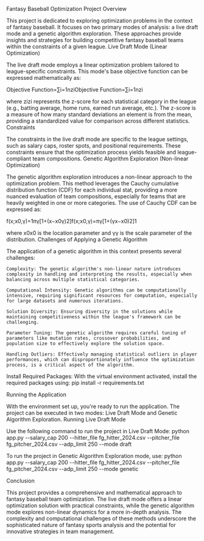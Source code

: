 Fantasy Baseball Optimization Project
Overview

This project is dedicated to exploring optimization problems in the context of fantasy baseball. It focuses on two primary modes of analysis: a live draft mode and a genetic algorithm exploration. These approaches provide insights and strategies for building competitive fantasy baseball teams within the constraints of a given league.
Live Draft Mode (Linear Optimization)

The live draft mode employs a linear optimization problem tailored to league-specific constraints. This mode's base objective function can be expressed mathematically as:

Objective Function=∑i=1nziObjective Function=∑i=1n​zi​

where zizi​ represents the z-score for each statistical category in the league (e.g., batting average, home runs, earned run average, etc.). The z-score is a measure of how many standard deviations an element is from the mean, providing a standardized value for comparison across different statistics.
Constraints

The constraints in the live draft mode are specific to the league settings, such as salary caps, roster spots, and positional requirements. These constraints ensure that the optimization process yields feasible and league-compliant team compositions.
Genetic Algorithm Exploration (Non-linear Optimization)

The genetic algorithm exploration introduces a non-linear approach to the optimization problem. This method leverages the Cauchy cumulative distribution function (CDF) for each individual stat, providing a more nuanced evaluation of team compositions, especially for teams that are heavily weighted in one or more categories. The use of Cauchy CDF can be expressed as:

f(x;x0,γ)=1πγ[1+(x−x0γ)2]f(x;x0​,γ)=πγ[1+(γx−x0​​)2]1​

where x0x0​ is the location parameter and γγ is the scale parameter of the distribution.
Challenges of Applying a Genetic Algorithm

The application of a genetic algorithm in this context presents several challenges:

    Complexity: The genetic algorithm's non-linear nature introduces complexity in handling and interpreting the results, especially when balancing across multiple statistical categories.

    Computational Intensity: Genetic algorithms can be computationally intensive, requiring significant resources for computation, especially for large datasets and numerous iterations.

    Solution Diversity: Ensuring diversity in the solutions while maintaining competitiveness within the league's framework can be challenging.

    Parameter Tuning: The genetic algorithm requires careful tuning of parameters like mutation rates, crossover probabilities, and population size to effectively explore the solution space.

    Handling Outliers: Effectively managing statistical outliers in player performances, which can disproportionately influence the optimization process, is a critical aspect of the algorithm.

Install Required Packages:
With the virtual environment activated, install the required packages using:
pip install -r requirements.txt

Running the Application

With the environment set up, you're ready to run the application. The project can be executed in two modes: Live Draft Mode and Genetic Algorithm Exploration.
Running Live Draft Mode

Use the following command to run the project in Live Draft Mode:
python app.py --salary_cap 200 --hitter_file fg_hitter_2024.csv --pitcher_file fg_pitcher_2024.csv --adp_limit 250 --mode draft

To run the project in Genetic Algorithm Exploration mode, use:
python app.py --salary_cap 200 --hitter_file fg_hitter_2024.csv --pitcher_file fg_pitcher_2024.csv --adp_limit 250 --mode genetic


Conclusion

This project provides a comprehensive and mathematical approach to fantasy baseball team optimization. The live draft mode offers a linear optimization solution with practical constraints, while the genetic algorithm mode explores non-linear dynamics for a more in-depth analysis. The complexity and computational challenges of these methods underscore the sophisticated nature of fantasy sports analysis and the potential for innovative strategies in team management.
